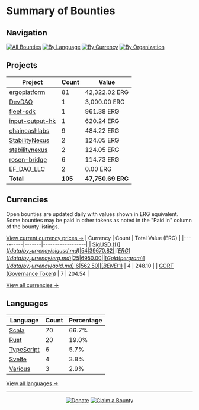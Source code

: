 <!-- GENERATED FILE - DO NOT EDIT DIRECTLY -->
<!-- Generated on: 2025-03-28 12:42:12 -->

# Summary of Bounties

## Navigation

[![All Bounties](https://img.shields.io/badge/All%20Bounties-105-blue)](/data/all.md) [![By Language](https://img.shields.io/badge/By%20Language-7-green)](/data/summary.md#languages) [![By Currency](https://img.shields.io/badge/By%20Currency-7-yellow)](/data/summary.md#currencies) [![By Organization](https://img.shields.io/badge/By%20Organization-9-orange)](/data/summary.md#projects)

## Projects

| Project | Count | Value |
|----------|-------|-------|
| [ergoplatform](/data/by_org/ergoplatform.md) | 81 | 42,322.02 ERG |
| [DevDAO](/data/by_org/devdao.md) | 1 | 3,000.00 ERG |
| [fleet-sdk](/data/by_org/fleet-sdk.md) | 1 | 961.38 ERG |
| [input-output-hk](/data/by_org/input-output-hk.md) | 1 | 620.24 ERG |
| [chaincashlabs](/data/by_org/chaincashlabs.md) | 9 | 484.22 ERG |
| [StabilityNexus](/data/by_org/stabilitynexus.md) | 2 | 124.05 ERG |
| [stabilitynexus](/data/by_org/stabilitynexus.md) | 2 | 124.05 ERG |
| [rosen-bridge](/data/by_org/rosen-bridge.md) | 6 | 114.73 ERG |
| [EF_DAO_LLC](/data/by_org/ef_dao_llc.md) | 2 | 0.00 ERG |
| **Total** | **105** | **47,750.69 ERG** |

## Currencies

Open bounties are updated daily with values shown in ERG equivalent. Some bounties may be paid in other tokens as noted in the "Paid in" column of the bounty listings.

[View current currency prices →](/data/currency_prices.md)
| Currency | Count | Total Value (ERG) |
|----------|-------|------------------|
| [SigUSD ($1)](/data/by_currency/sigusd.md) | 54 | 39670.82 |
| [ERG](/data/by_currency/erg.md) | 25 | 6950.00 |
| [Gold (per gram)](/data/by_currency/gold.md) | 6 | 562.50 |
| [BENE ($1)](/data/by_currency/bene.md) | 4 | 248.10 |
| [GORT (Governance Token)](/data/by_currency/gort.md) | 7 | 204.54 |

[View all currencies →](/data/by_currency/)

## Languages

| Language | Count | Percentage |
|----------|-------|------------|
| [Scala](/data/by_language/scala.md) | 70 | 66.7% |
| [Rust](/data/by_language/rust.md) | 20 | 19.0% |
| [TypeScript](/data/by_language/typescript.md) | 6 | 5.7% |
| [Svelte](/data/by_language/svelte.md) | 4 | 3.8% |
| [Various](/data/by_language/various.md) | 3 | 2.9% |

[View all languages →](/data/by_language/)



---

<div align="center">
  <p>
    <a href="../docs/donate.md"><img src="https://img.shields.io/badge/❤️%20Donate-F44336" alt="Donate"></a>
    <a href="../docs/bounty-submission-guide.md#reserving-a-bounty"><img src="https://img.shields.io/badge/🔒%20How%20To%20Claim-4CAF50" alt="Claim a Bounty"></a>
  </p>
</div>


<!-- END OF GENERATED CONTENT -->

